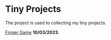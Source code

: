 # Tiny Projects

The project is used to collecting my tiny projects.

[Finger Game](src/fingerGame/readme.md) **10/03/2023**.
